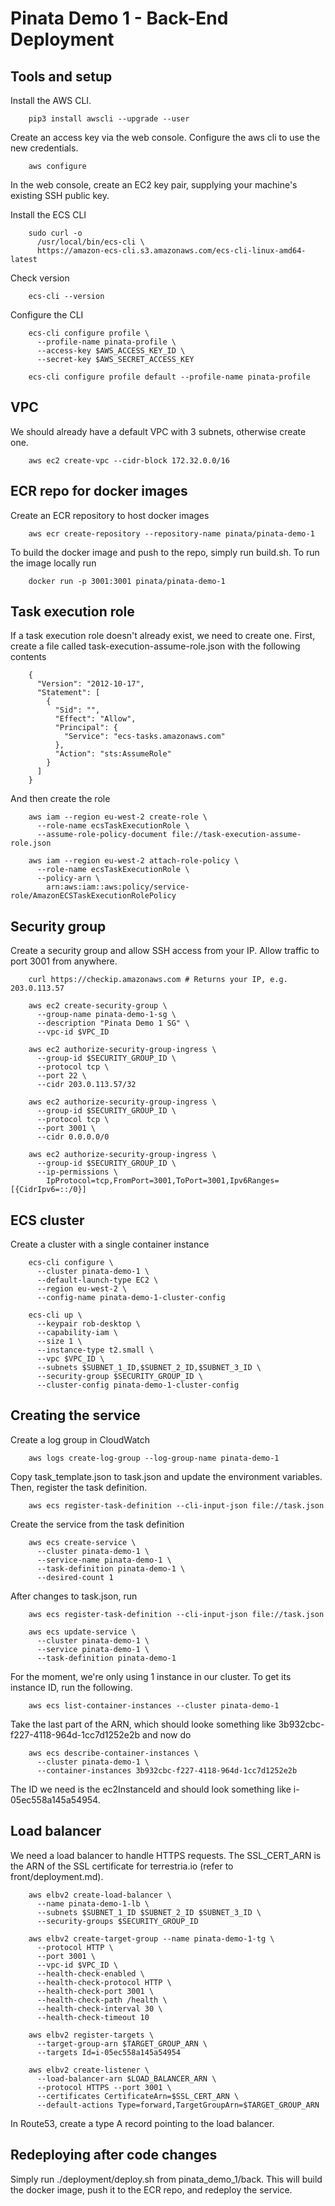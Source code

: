 Pinata Demo 1 - Back-End Deployment
===================================

Tools and setup
---------------

Install the AWS CLI.

```
    pip3 install awscli --upgrade --user
```

Create an access key via the web console. Configure the aws cli to use the new
credentials.

```
    aws configure
```

In the web console, create an EC2 key pair, supplying your machine's existing
SSH public key.

Install the ECS CLI

```
    sudo curl -o
      /usr/local/bin/ecs-cli \
      https://amazon-ecs-cli.s3.amazonaws.com/ecs-cli-linux-amd64-latest
```

Check version

```
    ecs-cli --version
```

Configure the CLI

```
    ecs-cli configure profile \
      --profile-name pinata-profile \
      --access-key $AWS_ACCESS_KEY_ID \
      --secret-key $AWS_SECRET_ACCESS_KEY

    ecs-cli configure profile default --profile-name pinata-profile
```


VPC
---

We should already have a default VPC with 3 subnets, otherwise create one.

```
    aws ec2 create-vpc --cidr-block 172.32.0.0/16
```


ECR repo for docker images
--------------------------

Create an ECR repository to host docker images

```
    aws ecr create-repository --repository-name pinata/pinata-demo-1
```

To build the docker image and push to the repo, simply run build.sh. To run the
image locally run

```
    docker run -p 3001:3001 pinata/pinata-demo-1
```


Task execution role
-------------------

If a task execution role doesn't already exist, we need to create one. First,
create a file called task-execution-assume-role.json with the following contents

```
    {
      "Version": "2012-10-17",
      "Statement": [
        {
          "Sid": "",
          "Effect": "Allow",
          "Principal": {
            "Service": "ecs-tasks.amazonaws.com"
          },
          "Action": "sts:AssumeRole"
        }
      ]
    }
```

And then create the role

```
    aws iam --region eu-west-2 create-role \
      --role-name ecsTaskExecutionRole \
      --assume-role-policy-document file://task-execution-assume-role.json

    aws iam --region eu-west-2 attach-role-policy \
      --role-name ecsTaskExecutionRole \
      --policy-arn \
        arn:aws:iam::aws:policy/service-role/AmazonECSTaskExecutionRolePolicy
```


Security group
--------------

Create a security group and allow SSH access from your IP. Allow traffic to port
3001 from anywhere.

```
    curl https://checkip.amazonaws.com # Returns your IP, e.g. 203.0.113.57

    aws ec2 create-security-group \
      --group-name pinata-demo-1-sg \
      --description "Pinata Demo 1 SG" \
      --vpc-id $VPC_ID

    aws ec2 authorize-security-group-ingress \
      --group-id $SECURITY_GROUP_ID \
      --protocol tcp \
      --port 22 \
      --cidr 203.0.113.57/32

    aws ec2 authorize-security-group-ingress \
      --group-id $SECURITY_GROUP_ID \
      --protocol tcp \
      --port 3001 \
      --cidr 0.0.0.0/0

    aws ec2 authorize-security-group-ingress \
      --group-id $SECURITY_GROUP_ID \
      --ip-permissions \
        IpProtocol=tcp,FromPort=3001,ToPort=3001,Ipv6Ranges=[{CidrIpv6=::/0}]
```


ECS cluster
-----------

Create a cluster with a single container instance

```
    ecs-cli configure \
      --cluster pinata-demo-1 \
      --default-launch-type EC2 \
      --region eu-west-2 \
      --config-name pinata-demo-1-cluster-config

    ecs-cli up \
      --keypair rob-desktop \
      --capability-iam \
      --size 1 \
      --instance-type t2.small \
      --vpc $VPC_ID \
      --subnets $SUBNET_1_ID,$SUBNET_2_ID,$SUBNET_3_ID \
      --security-group $SECURITY_GROUP_ID \
      --cluster-config pinata-demo-1-cluster-config
```


Creating the service
--------------------

Create a log group in CloudWatch

```
    aws logs create-log-group --log-group-name pinata-demo-1
```

Copy task_template.json to task.json and update the environment variables. Then,
register the task definition.

```
    aws ecs register-task-definition --cli-input-json file://task.json
```

Create the service from the task definition

```
    aws ecs create-service \
      --cluster pinata-demo-1 \
      --service-name pinata-demo-1 \
      --task-definition pinata-demo-1 \
      --desired-count 1
```

After changes to task.json, run

```
    aws ecs register-task-definition --cli-input-json file://task.json

    aws ecs update-service \
      --cluster pinata-demo-1 \
      --service pinata-demo-1 \
      --task-definition pinata-demo-1
```

For the moment, we're only using 1 instance in our cluster. To get its instance
ID, run the following.

```
    aws ecs list-container-instances --cluster pinata-demo-1
```

Take the last part of the ARN, which should looke something like
3b932cbc-f227-4118-964d-1cc7d1252e2b and now do

```
    aws ecs describe-container-instances \
      --cluster pinata-demo-1 \
      --container-instances 3b932cbc-f227-4118-964d-1cc7d1252e2b
```

The ID we need is the ec2InstanceId and should look something like
i-05ec558a145a54954.


Load balancer
-------------

We need a load balancer to handle HTTPS requests. The SSL_CERT_ARN is the ARN of
the SSL certificate for terrestria.io (refer to front/deployment.md).

```
    aws elbv2 create-load-balancer \
      --name pinata-demo-1-lb \
      --subnets $SUBNET_1_ID $SUBNET_2_ID $SUBNET_3_ID \
      --security-groups $SECURITY_GROUP_ID

    aws elbv2 create-target-group --name pinata-demo-1-tg \
      --protocol HTTP \
      --port 3001 \
      --vpc-id $VPC_ID \
      --health-check-enabled \
      --health-check-protocol HTTP \
      --health-check-port 3001 \
      --health-check-path /health \
      --health-check-interval 30 \
      --health-check-timeout 10

    aws elbv2 register-targets \
      --target-group-arn $TARGET_GROUP_ARN \
      --targets Id=i-05ec558a145a54954

    aws elbv2 create-listener \
      --load-balancer-arn $LOAD_BALANCER_ARN \
      --protocol HTTPS --port 3001 \
      --certificates CertificateArn=$SSL_CERT_ARN \
      --default-actions Type=forward,TargetGroupArn=$TARGET_GROUP_ARN
```

In Route53, create a type A record pointing to the load balancer.


Redeploying after code changes
------------------------------

Simply run ./deployment/deploy.sh from pinata_demo_1/back. This will build the
docker image, push it to the ECR repo, and redeploy the service.
